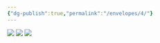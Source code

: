 ```yaml
---
{"dg-publish":true,"permalink":"/envelopes/4/"}
---
```


![](https://i.imgur.com/dcSRkye.jpeg)
![](https://i.imgur.com/ASq5gz4.jpeg)
![](https://i.imgur.com/LPChGKZ.jpeg)
